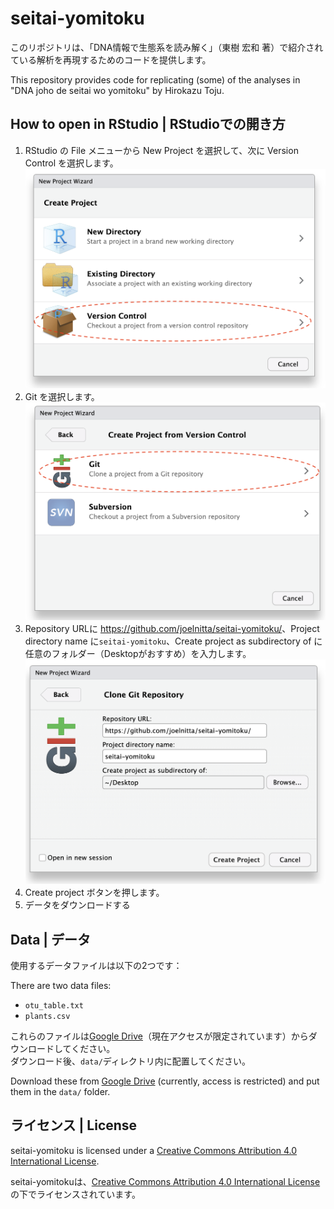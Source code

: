 
# seitai-yomitoku

このリポジトリは、「DNA情報で生態系を読み解く」（東樹 宏和 著）で紹介されている解析を再現するためのコードを提供します。

This repository provides code for replicating (some) of the analyses in "DNA joho de seitai wo yomitoku" by Hirokazu Toju.

## How to open in RStudio | RStudioでの開き方

1. RStudio の File メニューから New Project を選択して、次に Version Control を選択します。  
![](docs/r-project-wizard-1.png)
2. Git を選択します。  
![](docs/r-project-wizard-2.png)
3. Repository URLに <https://github.com/joelnitta/seitai-yomitoku/>、Project directory name に`seitai-yomitoku`、Create project as subdirectory of に任意のフォルダー（Desktopがおすすめ）を入力します。  
![](docs/r-project-wizard-3.png)
4. Create project ボタンを押します。
5. データをダウンロードする

## Data | データ

使用するデータファイルは以下の2つです：

There are two data files:

- `otu_table.txt`  
- `plants.csv`

これらのファイルは[Google Drive](https://drive.google.com/drive/folders/1obxIYrq2isURX79c0Skm5TGeO5KhbPrq?usp=drive_link)（現在アクセスが限定されています）からダウンロードしてください。  
ダウンロード後、`data/`ディレクトリ内に配置してください。

Download these from [Google Drive](https://drive.google.com/drive/folders/1obxIYrq2isURX79c0Skm5TGeO5KhbPrq?usp=drive_link) (currently, access is restricted) and put them in the `data/` folder.


## ライセンス | License

seitai-yomitoku is licensed under a [Creative Commons Attribution 4.0 International License](https://creativecommons.org/licenses/by/4.0/).

seitai-yomitokuは、[Creative Commons Attribution 4.0 International License](https://creativecommons.org/licenses/by/4.0/)の下でライセンスされています。